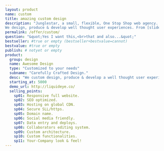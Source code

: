 ```yaml
---
layout: product
name: custom
title: amazing custom design
description: "Junglestar, a small, flexible, One Stop Shop web agency. We do information architecture, screen design, deploy. Packed solutions all-included. Or top quality custom designs on the cheap. We help companies and individuals organize their communication. We grow relationships with clients.
We design, produce & develop well thought user experiences. From [slide shows](http://revealing.junglestar.org/#/8/1) to [offline ready web apps]"
permalink: /offer/custom/
question: "&quot;Yes I want this,<br>that and also...&quot;"
bestseller: #true or empty (bestseller+bestvalue=cannot)
bestvalue: #true or empty
publish: # notyet or empty
product:
  group: design
  name: Awesome Design
  type: "Customized to your needs"
  subname: "Carefully Crafted Design."
  desc: "We custom design, produce & develop a well thought user experiences for your brand. Starting by embracing your existing look, ideas and team."
  starting_at: 5000
  demo_url: http://liquideye.co/
  selling_points:
    sp01: Responsive full website.
    sp02: SEO optimized.
    sp03: Hosting on global CDN.
    sp04: Secure SLL/https.
    sp05: Domain name.
    sp06: Social media friendly.
    sp07: Data entry and deploys.
    sp08: Collaborators editing system.
    sp09: Custom architecture.
    sp10: Custom functionalities.
    sp11: Your-Company look & feel!
---
```

